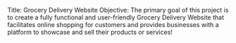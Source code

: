 Title: Grocery Delivery Website
Objective:
The primary goal of this project is to create a fully functional and user-friendly Grocery Delivery Website that facilitates online shopping for customers and provides businesses with a 
platform to showcase and sell their products or services!


